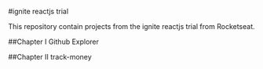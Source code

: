 #ignite reactjs trial

This repository contain projects from the ignite reactjs trial from Rocketseat.

##Chapter I
Github Explorer

##Chapter II
track-money